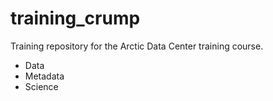 # training_crump
Training repository for the Arctic Data Center training course. 

- Data
- Metadata
- Science 
